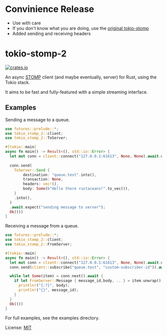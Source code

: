 # Convinience Release
* Use with care
* If you don't know what you are doing, use the [original tokio-stomp](https://crates.io/crates/tokio-stomp)
* Added sending and receiving headers

# tokio-stomp-2
[![crates.io](https://img.shields.io/crates/v/tokio-stomp-2.svg)](https://crates.io/crates/tokio-stomp-2)

An async [STOMP](https://stomp.github.io/) client (and maybe eventually, server) for Rust, using the Tokio stack.

It aims to be fast and fully-featured with a simple streaming interface.

## Examples

Sending a message to a queue.

```rust
use futures::prelude::*;
use tokio_stomp_2::client;
use tokio_stomp_2::ToServer;

#[tokio::main]
async fn main() -> Result<(), std::io::Error> {
  let mut conn = client::connect("127.0.0.1:61613", None, None).await.unwrap();
  
  conn.send(
    ToServer::Send {
        destination: "queue.test".into(),
        transaction: None,
        headers: vec!(),
        body: Some(b"Hello there rustaceans!".to_vec()),
    }
    .into(),
  )
  .await.expect("sending message to server");
  Ok(())
}
```

Receiving a message from a queue.

```rust
use futures::prelude::*;
use tokio_stomp_2::client;
use tokio_stomp_2::FromServer;

#[tokio::main]
async fn main() -> Result<(), std::io::Error> {
  let mut conn = client::connect("127.0.0.1:61613", None, None).await.unwrap();
  conn.send(client::subscribe("queue.test", "custom-subscriber-id")).await.unwrap();

  while let Some(item) = conn.next().await {
    if let FromServer::Message { message_id,body, .. } = item.unwrap().content {
      println!("{:?}", body);
      println!("{}", message_id);
    }
  }
  Ok(())
}
```

For full examples, see the examples directory.

License: [MIT](LICENSE)
